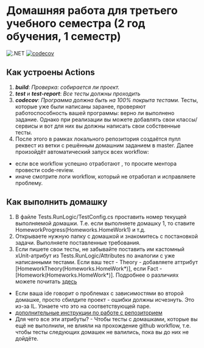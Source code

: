 # Домашняя работа для третьего учебного семестра (2 год обучения, 1 семестр)

![.NET](https://github.com/Resqdeeo/HT-ITIS.2.1/actions/workflows/dotnet.yml/badge.svg)
[![codecov](https://codecov.io/gh/Resqdeeo/HT-ITIS.2.1/graph/badge.svg?token=9DG32WYXH9)](https://codecov.io/gh/Resqdeeo/HT-ITIS.2.1/HW3)

## Как устроены Actions
1. ***build***: *Проверка: собирается ли проект.*
2. ***test*** и ***test-report***: *Все тесты должны проходить*
4. ***codecov***: *Программа должна быть на 100% покрыта тестами.* 
Тесты, которые уже были написаны заранее, проверяют работоспособность вашей программы:  верно ли выполнено задание.
Однако при реализации вы можете добавлять свои классы/сервисы и вот для них вы должны написать свои собственные тесты.
5. После этого в рамках локального репозитория создаётся пулл реквест из ветки с решённым домашним заданием в master. Далее произойдёт автоматический запуск всех workflow:
- если все workflow успешно отработают , то просите ментора провести code-review. 
- иначе смотрите логи workflow, который не отработал и исправляете проблему.

## Как выполнить домашку
1. В файле Tests.RunLogic/TestConfig.cs проставить номер текущей выполняемой домашки. Т.е. если выполняете домашку 1, то ставите HomeworkProgress(Homeworks.HomeWork1) и т.д.
2. Открываете нужную папку с домашкой и знакомитесь с постановкой задачи. Выполняете поставленные требования.
3. Если пишете свои тесты, не забывайте поставить им кастомный xUnit-атрибут из Tests.RunLogic/Attributes по аналогии с уже написанными тестами. Если ваш тест - Theory - добавляете аттрибут [HomeworkTheory(Homeworks.HomeWork*)], если Fact - [Homework(Homeworks.HomeWork*)]. Подробнее о различиях можете почитать [здесь](https://codebots.com/docs/what-is-xunit)

- Если ваша ide говорит о проблемах с зависимостями во второй домашке, просто сбилдите проект - ошибки должны исчезнуть. Это из-за IL. Узнаете что это на соответствующей паре.
- [дополнительные инструкции по работе с репозиторием](https://docs.google.com/document/d/1DPAfO-v2acR-CmLviX3qCnTBwUYPyipARdPjUjTZKdo/edit?usp=sharing)
- Для чего все эти атрибуты? - Чтобы тесты с домашками, которые вы ещё не выполнили, не влияли на прохождение github workflow, т.е. чтобы тесты следующих домашек не валились, пока вы до них не дойдёте.
